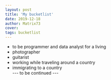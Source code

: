 ```yaml
---
layout: post
title: 'My bucketlist'
date: 2019-12-18
author: Matrix73
cover: 
tags: bucketlist
---
```

- to be programmer and data analyst for a living  
- photographer  
- guitarist  
- working while traveling around a country  
- immigrating to a country  
--- to be continued ---  